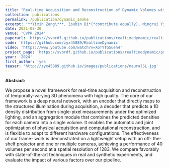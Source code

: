```yaml
---
title: "Real-time Acquisition and Reconstruction of Dynamic Volumes with Neural Structured Illumination"
collection: publications
permalink: /publication/dynamic_smoke
excerpt: '**Yixin Zeng\***, Zoubin Bi*(*contribute equally), Mingrui Yin, Xiang Feng, Kun Zhou, Hongzhi Wu'
date: 2021-08-30
venue: 'CVPR 2024'
paperurl: 'https://svbrdf.github.io/publications/realtimedynamic/realtimedynamic.pdf'
code: 'https://github.com/zyx45889/RealtimeDynamic'
video: 'https://www.youtube.com/watch?v=XoTYTGSueh4'
project_page: 'https://svbrdf.github.io/publications/realtimedynamic/project.html'
year: '2024'
first_author: 'yes'
teaser: 'http://zyx45889.github.io/images/publications/neuralSL.jpg'
---
```


<b>Abstract:</b>

We propose a novel framework for real-time acquisition and reconstruction of temporally-varying 3D phenomena with high quality. The core of our framework is a deep neural network, with an encoder that directly maps to the structured illumination during acquisition, a decoder that predicts a 1D density distribution from single-pixel measurements under the optimized lighting, and an aggregation module that combines the predicted densities for each camera into a single volume. It enables the automatic and joint optimization of physical acquisition and computational reconstruction, and is flexible to adapt to different hardware configurations. The effectiveness of our frame- work is demonstrated on a lightweight setup with an off- the-shelf projector and one or multiple cameras, achieving a performance of 40 volumes per second at a spatial resolution of 1283. We compare favorably with state-of-the-art techniques in real and synthetic experiments, and evaluate the impact of various factors over our pipeline.
